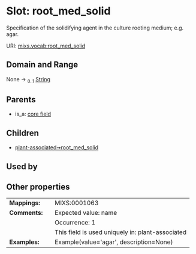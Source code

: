 
# Slot: root_med_solid


Specification of the solidifying agent in the culture rooting medium; e.g. agar.

URI: [mixs.vocab:root_med_solid](https://w3id.org/mixs/vocab/root_med_solid)


## Domain and Range

None &#8594;  <sub>0..1</sub> [String](types/String.md)

## Parents

 *  is_a: [core field](core_field.md)

## Children

 *  [plant-associated➞root_med_solid](plant_associated_root_med_solid.md)

## Used by


## Other properties

|  |  |  |
| --- | --- | --- |
| **Mappings:** | | MIXS:0001063 |
| **Comments:** | | Expected value: name |
|  | | Occurrence: 1 |
|  | | This field is used uniquely in: plant-associated |
| **Examples:** | | Example(value='agar', description=None) |

